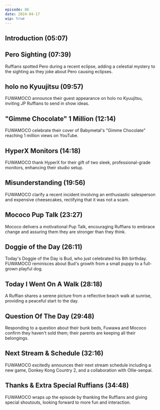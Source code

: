 ```yaml
---
episode: 86
date: 2024-04-17
wip: true
---
```


## Introduction (05:07)

## Pero Sighting (07:39)

Ruffians spotted Pero during a recent eclipse, adding a celestial mystery to the sighting as they joke about Pero causing eclipses.

## holo no Kyuujitsu (09:57)

FUWAMOCO announce their guest appearance on holo no Kyuujitsu, inviting JP Ruffians to send in show ideas.

## "Gimme Chocolate" 1 Million (12:14)

FUWAMOCO celebrate their cover of Babymetal's "Gimme Chocolate" reaching 1 million views on YouTube.

## HyperX Monitors (14:18)

FUWAMOCO thank HyperX for their gift of two sleek, professional-grade monitors, enhancing their studio setup.

## Misunderstanding (19:56)

FUWAMOCO clarify a recent incident involving an enthusiastic salesperson and expensive cheesecakes, rectifying that it was not a scam.

## Mococo Pup Talk (23:27)

Mococo delivers a motivational Pup Talk, encouraging Ruffians to embrace change and assuring them they are stronger than they think.

## Doggie of the Day (26:11)

Today's Doggie of the Day is Bud, who just celebrated his 8th birthday. FUWAMOCO reminisces about Bud's growth from a small puppy to a full-grown playful dog.

## Today I Went On A Walk (28:18)

A Ruffian shares a serene picture from a reflective beach walk at sunrise, providing a peaceful start to the day.

## Question Of The Day (29:48)

Responding to a question about their bunk beds, Fuwawa and Mococo confirm they haven't sold them; their parents are keeping all their belongings.

## Next Stream & Schedule (32:16)

FUWAMOCO excitedly announces their next stream schedule including a new game, Donkey Kong Country 2, and a collaboration with Ollie-senpai.

## Thanks & Extra Special Ruffians (34:48)

FUWAMOCO wraps up the episode by thanking the Ruffians and giving special shoutouts, looking forward to more fun and interaction.
